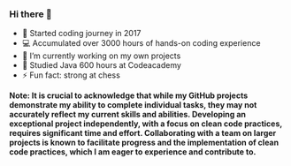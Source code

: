 ### Hi there 👋

<!--
**Endrulis/Endrulis** is a ✨ _special_ ✨ repository because its `README.md` (this file) appears on your GitHub profile.

Here are some ideas to get you started:
- 👯 I’m looking to collaborate on ...
- 🤔 I’m looking for help with ...
- 💬 Ask me about ...
- 📫 How to reach me: ...
- 😄 Pronouns: ...
- ⚡ Fun fact: ...
-->
- 🚀 Started coding journey in 2017
- 💻 Accumulated over 3000 hours of hands-on coding experience
- 🔭 I’m currently working on my own projects
- 🌱 Studied Java 600 hours at Codeacademy
- ⚡ Fun fact: strong at chess

**Note: It is crucial to acknowledge that while my GitHub projects demonstrate my ability to complete individual tasks, they may not accurately reflect my current skills and abilities. Developing an exceptional project independently, with a focus on clean code practices, requires significant time and effort. Collaborating with a team on larger projects is known to facilitate progress and the implementation of clean code practices, which I am eager to experience and contribute to.**

